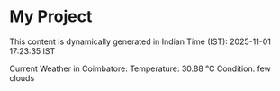 # My Project

This content is dynamically generated in Indian Time (IST): 2025-11-01 17:23:35 IST


Current Weather in Coimbatore:
Temperature: 30.88 °C
Condition: few clouds
